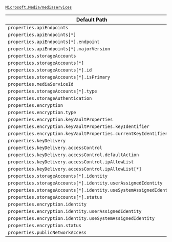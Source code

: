[`Microsoft.Media/mediaservices`](https://docs.microsoft.com/en-us/azure/templates/microsoft.media/mediaservices)

| Default Path | Alias |
|---|---|
| `properties.apiEndpoints` | `Microsoft.Media/mediaservices/apiEndpoints` |
| `properties.apiEndpoints[*]` | `Microsoft.Media/mediaservices/apiEndpoints[*]` |
| `properties.apiEndpoints[*].endpoint` | `Microsoft.Media/mediaservices/apiEndpoints[*].endpoint` |
| `properties.apiEndpoints[*].majorVersion` | `Microsoft.Media/mediaservices/apiEndpoints[*].majorVersion` |
| `properties.storageAccounts` | `Microsoft.Media/mediaservices/storageAccounts` |
| `properties.storageAccounts[*]` | `Microsoft.Media/mediaservices/storageAccounts[*]` |
| `properties.storageAccounts[*].id` | `Microsoft.Media/mediaservices/storageAccounts[*].id` |
| `properties.storageAccounts[*].isPrimary` | `Microsoft.Media/mediaservices/storageAccounts[*].isPrimary` |
| `properties.mediaServiceId` | `Microsoft.Media/mediaservices/mediaServiceId` |
| `properties.storageAccounts[*].type` | `Microsoft.Media/mediaservices/storageAccounts[*].type` |
| `properties.storageAuthentication` | `Microsoft.Media/mediaservices/storageAuthentication` |
| `properties.encryption` | `Microsoft.Media/mediaservices/encryption` |
| `properties.encryption.type` | `Microsoft.Media/mediaservices/encryption.type` |
| `properties.encryption.keyVaultProperties` | `Microsoft.Media/mediaservices/encryption.keyVaultProperties` |
| `properties.encryption.keyVaultProperties.keyIdentifier` | `Microsoft.Media/mediaservices/encryption.keyVaultProperties.keyIdentifier` |
| `properties.encryption.keyVaultProperties.currentKeyIdentifier` | `Microsoft.Media/mediaservices/encryption.keyVaultProperties.currentKeyIdentifier` |
| `properties.keyDelivery` | `Microsoft.Media/mediaservices/keyDelivery` |
| `properties.keyDelivery.accessControl` | `Microsoft.Media/mediaservices/keyDelivery.accessControl` |
| `properties.keyDelivery.accessControl.defaultAction` | `Microsoft.Media/mediaservices/keyDelivery.accessControl.defaultAction` |
| `properties.keyDelivery.accessControl.ipAllowList` | `Microsoft.Media/mediaservices/keyDelivery.accessControl.ipAllowList` |
| `properties.keyDelivery.accessControl.ipAllowList[*]` | `Microsoft.Media/mediaservices/keyDelivery.accessControl.ipAllowList[*]` |
| `properties.storageAccounts[*].identity` | `Microsoft.Media/mediaservices/storageAccounts[*].identity` |
| `properties.storageAccounts[*].identity.userAssignedIdentity` | `Microsoft.Media/mediaservices/storageAccounts[*].identity.userAssignedIdentity` |
| `properties.storageAccounts[*].identity.useSystemAssignedIdentity` | `Microsoft.Media/mediaservices/storageAccounts[*].identity.useSystemAssignedIdentity` |
| `properties.storageAccounts[*].status` | `Microsoft.Media/mediaservices/storageAccounts[*].status` |
| `properties.encryption.identity` | `Microsoft.Media/mediaservices/encryption.identity` |
| `properties.encryption.identity.userAssignedIdentity` | `Microsoft.Media/mediaservices/encryption.identity.userAssignedIdentity` |
| `properties.encryption.identity.useSystemAssignedIdentity` | `Microsoft.Media/mediaservices/encryption.identity.useSystemAssignedIdentity` |
| `properties.encryption.status` | `Microsoft.Media/mediaservices/encryption.status` |
| `properties.publicNetworkAccess` | `Microsoft.Media/mediaservices/publicNetworkAccess` |

